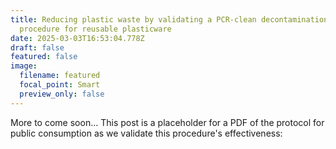 ```yaml
---
title: Reducing plastic waste by validating a PCR-clean decontamination
  procedure for reusable plasticware
date: 2025-03-03T16:53:04.778Z
draft: false
featured: false
image:
  filename: featured
  focal_point: Smart
  preview_only: false
---
```

More to come soon... This post is a placeholder for a PDF of the protocol for public consumption as we validate this procedure's effectiveness: